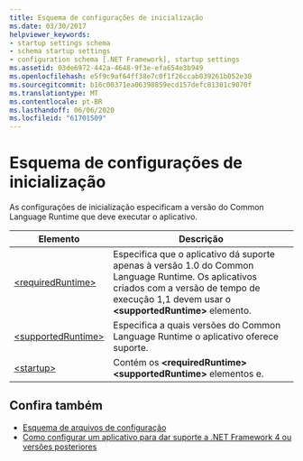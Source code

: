 ```yaml
---
title: Esquema de configurações de inicialização
ms.date: 03/30/2017
helpviewer_keywords:
- startup settings schema
- schema startup settings
- configuration schema [.NET Framework], startup settings
ms.assetid: 03de6972-442a-4648-9f3e-efa654e3b949
ms.openlocfilehash: e5f9c9af64ff38e7c0f1f26ccab039261b052e30
ms.sourcegitcommit: b16c00371ea06398859ecd157defc81301c9070f
ms.translationtype: MT
ms.contentlocale: pt-BR
ms.lasthandoff: 06/06/2020
ms.locfileid: "61701509"
---
```

# <a name="startup-settings-schema"></a>Esquema de configurações de inicialização

As configurações de inicialização especificam a versão do Common Language Runtime que deve executar o aplicativo.  
  
|Elemento|Descrição|  
|-------------|-----------------|  
|[\<requiredRuntime>](requiredruntime-element.md)|Especifica que o aplicativo dá suporte apenas à versão 1.0 do Common Language Runtime. Os aplicativos criados com a versão de tempo de execução 1,1 devem usar o **\<supportedRuntime>** elemento.|  
|[\<supportedRuntime>](supportedruntime-element.md)|Especifica a quais versões do Common Language Runtime o aplicativo oferece suporte.|  
|[\<startup>](startup-element.md)|Contém os **\<requiredRuntime>** **\<supportedRuntime>** elementos e.|  
  
## <a name="see-also"></a>Confira também

- [Esquema de arquivos de configuração](../index.md)
- [Como configurar um aplicativo para dar suporte a .NET Framework 4 ou versões posteriores](../../../migration-guide/how-to-configure-an-app-to-support-net-framework-4-or-4-5.md)

